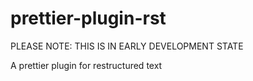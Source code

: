 # prettier-plugin-rst

PLEASE NOTE: THIS IS IN EARLY DEVELOPMENT STATE

A prettier plugin for restructured text

